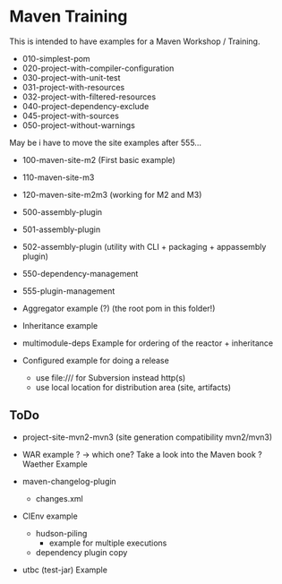 Maven Training
==============

This is intended to have examples for a Maven Workshop / Training.

* 010-simplest-pom
* 020-project-with-compiler-configuration
* 030-project-with-unit-test
* 031-project-with-resources
* 032-project-with-filtered-resources
* 040-project-dependency-exclude
* 045-project-with-sources
* 050-project-without-warnings

May be i have to move the site examples after 555...
* 100-maven-site-m2 (First basic example)
* 110-maven-site-m3 
* 120-maven-site-m2m3 (working for M2 and M3)

* 500-assembly-plugin
* 501-assembly-plugin
* 502-assembly-plugin (utility with CLI + packaging + appassembly plugin)

* 550-dependency-management
* 555-plugin-management

* Aggregator example (?) (the root pom in this folder!)


* Inheritance example


* multimodule-deps
  Example for ordering of the reactor + inheritance

* Configured example for doing a release
  - use file:/// for Subversion instead http(s)
  - use local location for distribution area (site, artifacts)

ToDo
----

* project-site-mvn2-mvn3 (site generation compatibility mvn2/mvn3)

* WAR example ?
  -> which one? Take a look into the Maven book ? Waether Example

* maven-changelog-plugin
  - changes.xml 

* CIEnv example
  - hudson-piling
    - example for multiple executions
  - dependency plugin copy

* utbc (test-jar) Example



